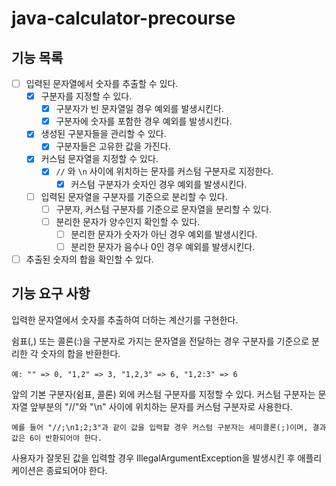 # java-calculator-precourse

## 기능 목록
- [ ] 입력된 문자열에서 숫자를 추출할 수 있다.
  - [X] 구분자를 지정할 수 있다.
    - [X] 구분자가 빈 문자열일 경우 예외를 발생시킨다.
    - [X] 구분자에 숫자를 포함한 경우 예외를 발생시킨다.
  - [X] 생성된 구분자들을 관리할 수 있다.
    - [X] 구분자들은 고유한 값을 가진다.
  - [X] 커스텀 문자열을 지정할 수 있다.
    - [X] `//` 와 `\n` 사이에 위치하는 문자를 커스텀 구분자로 지정한다.
      - [X] 커스텀 구분자가 숫자인 경우 예외를 발생시킨다.
  - [ ] 입력된 문자열을 구분자를 기준으로 분리할 수 있다.
    - [ ] 구분자, 커스텀 구분자를 기준으로 문자열을 분리할 수 있다.
    - [ ] 분리한 문자가 양수인지 확인할 수 있다.
      - [ ] 분리한 문자가 숫자가 아닌 경우 예외를 발생시킨다.
      - [ ] 분리한 문자가 음수나 0인 경우 예외를 발생시킨다.
- [ ] 추출된 숫자의 합을 확인할 수 있다.
 
## 기능 요구 사항
입력한 문자열에서 숫자를 추출하여 더하는 계산기를 구현한다.

쉼표(,) 또는 콜론(:)을 구분자로 가지는 문자열을 전달하는 경우 구분자를 기준으로 분리한 각 숫자의 합을 반환한다.
```
예: "" => 0, "1,2" => 3, "1,2,3" => 6, "1,2:3" => 6
```

앞의 기본 구분자(쉼표, 콜론) 외에 커스텀 구분자를 지정할 수 있다. 커스텀 구분자는 문자열 앞부분의 "//"와 "\n" 사이에 위치하는 문자를 커스텀 구분자로 사용한다.
```
예를 들어 "//;\n1;2;3"과 같이 값을 입력할 경우 커스텀 구분자는 세미콜론(;)이며, 결과 값은 6이 반환되어야 한다.
```

사용자가 잘못된 값을 입력할 경우 IllegalArgumentException을 발생시킨 후 애플리케이션은 종료되어야 한다.